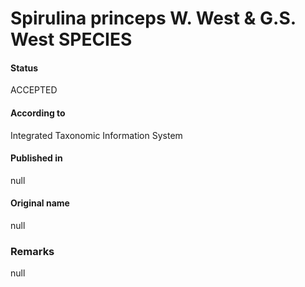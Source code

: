 Spirulina princeps W. West & G.S. West SPECIES
=======

#### Status
ACCEPTED

#### According to
Integrated Taxonomic Information System

#### Published in
null

#### Original name
null

### Remarks
null
